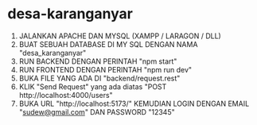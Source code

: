 # desa-karanganyar

1. JALANKAN APACHE DAN MYSQL (XAMPP / LARAGON / DLL)
2. BUAT SEBUAH DATABASE DI MY SQL DENGAN NAMA "desa_karanganyar"
3. RUN BACKEND DENGAN PERINTAH "npm start"
4. RUN FRONTEND DENGAN PERINTAH "npm run dev"
5. BUKA FILE YANG ADA DI "backend/request.rest"
6. KLIK "Send Request" yang ada diatas "POST http://localhost:4000/users"
7. BUKA URL "http://localhost:5173/" KEMUDIAN LOGIN DENGAN EMAIL "sudew@gmail.com" DAN PASSWORD "12345"
